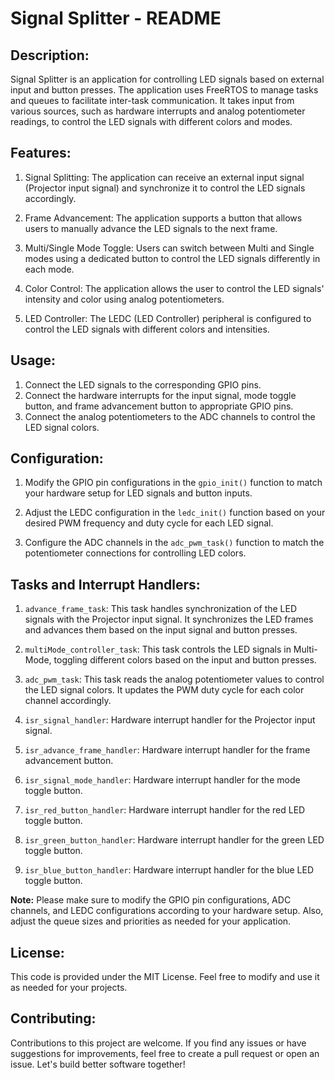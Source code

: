 # Signal Splitter - README

## Description:

Signal Splitter is an application for controlling LED signals based on external input and button presses. The application uses FreeRTOS to manage tasks and queues to facilitate inter-task communication. It takes input from various sources, such as hardware interrupts and analog potentiometer readings, to control the LED signals with different colors and modes.

## Features:

1. Signal Splitting: The application can receive an external input signal (Projector input signal) and synchronize it to control the LED signals accordingly.

2. Frame Advancement: The application supports a button that allows users to manually advance the LED signals to the next frame.

3. Multi/Single Mode Toggle: Users can switch between Multi and Single modes using a dedicated button to control the LED signals differently in each mode.

4. Color Control: The application allows the user to control the LED signals' intensity and color using analog potentiometers.

5. LED Controller: The LEDC (LED Controller) peripheral is configured to control the LED signals with different colors and intensities.

## Usage:

1. Connect the LED signals to the corresponding GPIO pins.
2. Connect the hardware interrupts for the input signal, mode toggle button, and frame advancement button to appropriate GPIO pins.
3. Connect the analog potentiometers to the ADC channels to control the LED signal colors.

## Configuration:

1. Modify the GPIO pin configurations in the `gpio_init()` function to match your hardware setup for LED signals and button inputs.

2. Adjust the LEDC configuration in the `ledc_init()` function based on your desired PWM frequency and duty cycle for each LED signal.

3. Configure the ADC channels in the `adc_pwm_task()` function to match the potentiometer connections for controlling LED colors.

## Tasks and Interrupt Handlers:

1. `advance_frame_task`: This task handles synchronization of the LED signals with the Projector input signal. It synchronizes the LED frames and advances them based on the input signal and button presses.

2. `multiMode_controller_task`: This task controls the LED signals in Multi-Mode, toggling different colors based on the input and button presses.

3. `adc_pwm_task`: This task reads the analog potentiometer values to control the LED signal colors. It updates the PWM duty cycle for each color channel accordingly.

4. `isr_signal_handler`: Hardware interrupt handler for the Projector input signal.

5. `isr_advance_frame_handler`: Hardware interrupt handler for the frame advancement button.

6. `isr_signal_mode_handler`: Hardware interrupt handler for the mode toggle button.

7. `isr_red_button_handler`: Hardware interrupt handler for the red LED toggle button.

8. `isr_green_button_handler`: Hardware interrupt handler for the green LED toggle button.

9. `isr_blue_button_handler`: Hardware interrupt handler for the blue LED toggle button.

**Note:**
Please make sure to modify the GPIO pin configurations, ADC channels, and LEDC configurations according to your hardware setup. Also, adjust the queue sizes and priorities as needed for your application.

## License:

This code is provided under the MIT License. Feel free to modify and use it as needed for your projects.

## Contributing:

Contributions to this project are welcome. If you find any issues or have suggestions for improvements, feel free to create a pull request or open an issue. Let's build better software together!
